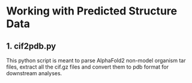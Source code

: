 # Working with Predicted Structure Data

## 1. cif2pdb.py

This python script is meant to parse AlphaFold2 non-model organism tar files, 
extract all the cif.gz files and convert them to pdb format for downstream analyses.